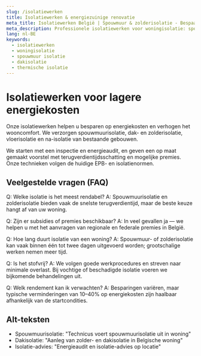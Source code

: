 ```yaml
---
slug: /isolatiewerken
title: Isolatiewerken & energiezuinige renovatie
meta_title: Isolatiewerken België | Spouwmuur & zolderisolatie - Bespaar Energie
meta_description: Professionele isolatiewerken voor woningisolatie: spouwmuur, dak, vloerisolatie en na-isolatie. Verlaag uw energiefactuur en verhoog comfort.
lang: nl-BE
keywords:
  - isolatiewerken
  - woningisolatie
  - spouwmuur isolatie
  - dakisolatie
  - thermische isolatie
---
```


# Isolatiewerken voor lagere energiekosten

Onze isolatiewerken helpen u besparen op energiekosten en verhogen het wooncomfort. We verzorgen spouwmuurisolatie, dak- en zolderisolatie, vloerisolatie en na-isolatie van bestaande gebouwen.

We starten met een inspectie en energieaudit, en geven een op maat gemaakt voorstel met terugverdientijdsschatting en mogelijke premies. Onze technieken volgen de huidige EPB- en isolatienormen.

## Veelgestelde vragen (FAQ)

Q: Welke isolatie is het meest rendabel?
A: Spouwmuurisolatie en zolderisolatie bieden vaak de snelste terugverdientijd, maar de beste keuze hangt af van uw woning.

Q: Zijn er subsidies of premies beschikbaar?
A: In veel gevallen ja — we helpen u met het aanvragen van regionale en federale premies in België.

Q: Hoe lang duurt isolatie van een woning?
A: Spouwmuur- of zolderisolatie kan vaak binnen één tot twee dagen uitgevoerd worden; grootschalige werken nemen meer tijd.

Q: Is het stofvrij?
A: We volgen goede werkprocedures en streven naar minimale overlast. Bij vochtige of beschadigde isolatie voeren we bijkomende behandelingen uit.

Q: Welk rendement kan ik verwachten?
A: Besparingen variëren, maar typische verminderingen van 10–40% op energiekosten zijn haalbaar afhankelijk van de startcondities.

## Alt-teksten
- Spouwmuurisolatie: "Technicus voert spouwmuurisolatie uit in woning"
- Dakisolatie: "Aanleg van zolder- en dakisolatie in Belgische woning"
- Isolatie-advies: "Energieaudit en isolatie-advies op locatie"
